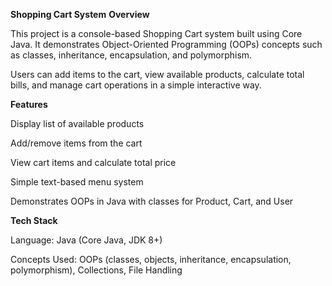 **Shopping Cart System**
**Overview**

This project is a console-based Shopping Cart system built using Core Java. It demonstrates Object-Oriented Programming (OOPs) concepts such as classes, inheritance, encapsulation, and polymorphism.

Users can add items to the cart, view available products, calculate total bills, and manage cart operations in a simple interactive way.

**Features**

Display list of available products

Add/remove items from the cart

View cart items and calculate total price

Simple text-based menu system

Demonstrates OOPs in Java with classes for Product, Cart, and User

**Tech Stack**

Language: Java (Core Java, JDK 8+)

Concepts Used: OOPs (classes, objects, inheritance, encapsulation, polymorphism), Collections, File Handling
